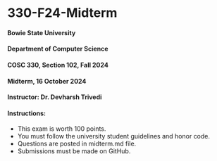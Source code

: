 # 330-F24-Midterm


#### Bowie State University
#### Department of Computer Science
#### COSC 330, Section 102, Fall 2024
#### Midterm, 16 October 2024
#### Instructor: Dr. Devharsh Trivedi


#### Instructions:
- This exam is worth 100 points.
- You must follow the university student guidelines and honor code.
- Questions are posted in midterm.md file.
- Submissions must be made on GitHub.
